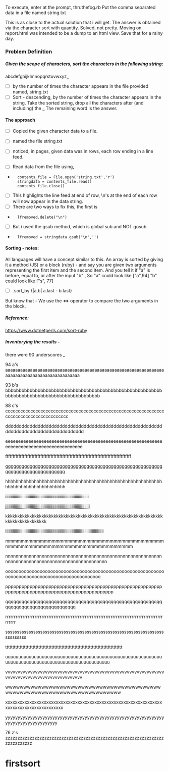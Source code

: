 To execute, enter at the prompt, thruthefog.rb
Put the comma separated data in a file named string.txt

This is as close to the actual solution that i will get.
The answer is obtained via the character sort with quantity.
Solved, not pretty.  Moving on.
report.html was intended to be a dump to an html view.  Save that for a rainy day.

### Problem Definition
##### Given the scope of characters, sort the characters in the following string:
abcdefghijklmnopqrstuvwxyz_

- [ ] by the number of times the character appears in the
file provided named, string.txt
- [ ] Sort - descending, by the number of times the character
appears in the string.  Take the sorted string, drop all the characters
after (and including) the _
The remaining word is the answer.

#### The approach
- [ ] Copied the given character data to a file.
- [ ] named the file string.txt
- [ ] noticed, in pages, given data was in rows, each row ending in a line feed.

- [ ] Read data from the file using,
-
        contents_file = File.open('string.txt','r')
        stringdata = contents_file.read()
        contents_file.close()

- [ ] This highlights the line feed at end of row, \n's at the end of each row will now appear in the data string.
- [ ] There are two ways to fix this, the first is
-
        lfremoved.delete("\n")
- [ ] But i used the gsub method, which is global sub and NOT gosub.
-
        lfremoved = stringdata.gsub("\n",'')

#### Sorting - notes:

All languages will have a concept similar to this.
An array is sorted by giving it a method (JS) or a block (ruby) - and say you are given two arguments representing the first item and the second item.
And you tell it if "a" is before, equal to, or after the input "b" , So "a" could look like ["a",94]
    "b" could look like ["s", 77]

- [ ] .sort_by {|a,b| a.last - b.last}

But know that - We use the <=> operator to compare the two arguments in the block.

##### Reference:
https://www.dotnetperls.com/sort-ruby

##### Inventorying the results -

there were 90 underscores _

94 a's
aaaaaaaaaaaaaaaaaaaaaaaaaaaaaaaaaaaaaaaaaaaaaaaaaaaaaaaaaaaaaaaaaaaaaaaaaaaaaaaaaaaaaaaaaaaaaa

93 b's
bbbbbbbbbbbbbbbbbbbbbbbbbbbbbbbbbbbbbbbbbbbbbbbbbbbbbbbbbbbbbbbbbbbbbbbbbbbbbbbbbbbbbbbbbbbbb

88 c's
cccccccccccccccccccccccccccccccccccccccccccccccccccccccccccccccccccccccccccccccccccccccc

ddddddddddddddddddddddddddddddddddddddddddddddddddddddddddddddddddddddddddddddddddddddd

eeeeeeeeeeeeeeeeeeeeeeeeeeeeeeeeeeeeeeeeeeeeeeeeeeeeeeeeeeeeeeeeeeeeeeeeeeeeeeeeeeeeeeeeeee

ffffffffffffffffffffffffffffffffffffffffffffffffffffffffffffffffffffffffffffffffffffff

gggggggggggggggggggggggggggggggggggggggggggggggggggggggggggggggggggggggggggggggg

hhhhhhhhhhhhhhhhhhhhhhhhhhhhhhhhhhhhhhhhhhhhhhhhhhhhhhhhhhhhhhhhhhhhhhhhhhhhhhhhhhh

iiiiiiiiiiiiiiiiiiiiiiiiiiiiiiiiiiiiiiiiiiiiiiiiiiiiiiiiiiiiiiiiiiiiiiiiiiiiii

jjjjjjjjjjjjjjjjjjjjjjjjjjjjjjjjjjjjjjjjjjjjjjjjjjjjjjjjjjjjjjjjjjjjjjjjjjjjjjj

kkkkkkkkkkkkkkkkkkkkkkkkkkkkkkkkkkkkkkkkkkkkkkkkkkkkkkkkkkkkkkkkkkkkkkkkkkkkkkkkkk

llllllllllllllllllllllllllllllllllllllllllllllllllllllllllllllllllllllllllllllllllllllllllll

mmmmmmmmmmmmmmmmmmmmmmmmmmmmmmmmmmmmmmmmmmmmmmmmmmmmmmmmmmmmmmmmmmmmmmmmmm

nnnnnnnnnnnnnnnnnnnnnnnnnnnnnnnnnnnnnnnnnnnnnnnnnnnnnnnnnnnnnnnnnnnnnnnnnnnnnnnnnnnnnnnnnnnnnnnnnnn

oooooooooooooooooooooooooooooooooooooooooooooooooooooooooooooooooooooooooooooooooooooooooooooooo

pppppppppppppppppppppppppppppppppppppppppppppppppppppppppppppppppppppppppppppppppppppppppppppppppp

qqqqqqqqqqqqqqqqqqqqqqqqqqqqqqqqqqqqqqqqqqqqqqqqqqqqqqqqqqqqqqqqqqqqqqqqqqqqqqqqqqqq

rrrrrrrrrrrrrrrrrrrrrrrrrrrrrrrrrrrrrrrrrrrrrrrrrrrrrrrrrrrrrrrrrrrrrrrrrrrrrrrrrrrrrrrrrrrrrrrrr

sssssssssssssssssssssssssssssssssssssssssssssssssssssssssssssssssssssssssssss

ttttttttttttttttttttttttttttttttttttttttttttttttttttttttttttttttttttttttttttttttt

uuuuuuuuuuuuuuuuuuuuuuuuuuuuuuuuuuuuuuuuuuuuuuuuuuuuuuuuuuuuuuuuuuuuuuuuuuuuuuuuuuuuuuuuuuuuuuuuuuuu

vvvvvvvvvvvvvvvvvvvvvvvvvvvvvvvvvvvvvvvvvvvvvvvvvvvvvvvvvvvvvvvvvvvvvvvvvvvvvvvvvvvvvvvvvvvvvvv

wwwwwwwwwwwwwwwwwwwwwwwwwwwwwwwwwwwwwwwwwwwwwwwwwwwwwwwwwwwwwwwwwwwwwwwwwww

xxxxxxxxxxxxxxxxxxxxxxxxxxxxxxxxxxxxxxxxxxxxxxxxxxxxxxxxxxxxxxxxxxxxxxxxxxxxxxxxxxxxxxxxx

yyyyyyyyyyyyyyyyyyyyyyyyyyyyyyyyyyyyyyyyyyyyyyyyyyyyyyyyyyyyyyyyyyyyyyyyyyyyyyyyyyyyy

76 z's
zzzzzzzzzzzzzzzzzzzzzzzzzzzzzzzzzzzzzzzzzzzzzzzzzzzzzzzzzzzzzzzzzzzzzzzzzzzz
# firstsort
